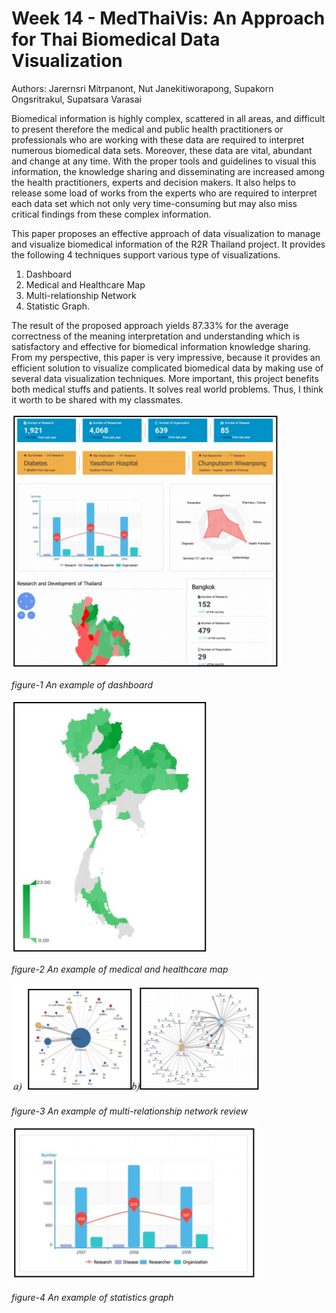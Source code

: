 # Week 14 - MedThaiVis: An Approach for Thai Biomedical Data Visualization 

Authors: Jarernsri Mitrpanont, Nut Janekitiworapong, Supakorn Ongsritrakul, Supatsara Varasai

Biomedical information is highly complex,
scattered in all areas, and difficult to present therefore the
medical and public health practitioners or professionals who are
working with these data are required to interpret numerous
biomedical data sets. Moreover, these data are vital, abundant
and change at any time. With the proper tools and guidelines to
visual this information, the knowledge sharing and disseminating
are increased among the health practitioners, experts and
decision makers. It also helps to release some load of works from
the experts who are required to interpret each data set which not
only very time-consuming but may also miss critical findings
from these complex information. 

This paper proposes an effective approach of data visualization to 
manage and visualize biomedical information of the R2R Thailand project. 
It provides the following 4 techniques support various type of visualizations.

1. Dashboard  
2. Medical and Healthcare Map
3. Multi-relationship Network 
4. Statistic Graph. 

The result of the proposed approach yields 87.33% for the average
correctness of the meaning interpretation and understanding
which is satisfactory and effective for biomedical information
knowledge sharing. From my perspective, this paper is very impressive,
because it provides an efficient solution to visualize complicated
biomedical data by making use of several data visualization techniques.
More important, this project benefits both medical stuffs and patients.
It solves real world problems. Thus, I think it worth to be shared with
my classmates.


![14-2](img/14-2.PNG)

*figure-1 An example of dashboard*

![14-3](img/14-3.PNG)

*figure-2 An example of medical and healthcare map*

![14-4](img/14-4.PNG)

*figure-3 An example of multi-relationship network review*

![14-5](img/14-5.PNG)

*figure-4 An example of statistics graph*
